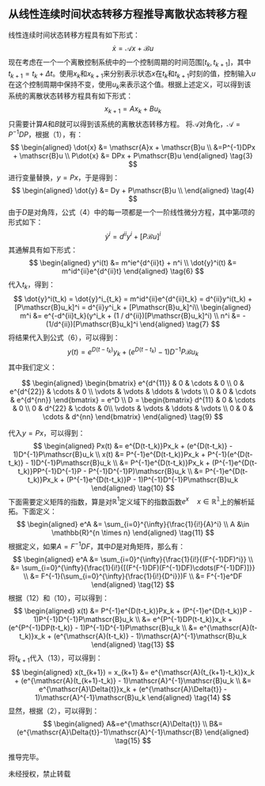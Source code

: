 ## 从线性连续时间状态转移方程推导离散状态转移方程

<script>
    window.MathJax = {
        tex: {
            inlineMath: [['$', '$'], ['\\(', '\\)']],
            displayMath: [['$$', '$$'], ['\\[', '\\]']],
            processEscapes: true,
            tags: 'ams'
        },
        svg: {
            fontCache: 'global'
        }
    };
</script>
<script src="https://polyfill.io/v3/polyfill.min.js?features=es6"></script>
<script id="MathJax-script" async src="https://cdn.jsdelivr.net/npm/mathjax@3/es5/tex-svg.js"></script>
<style>
    .MathJax {
        -webkit-font-smoothing: antialiased;
        -moz-osx-font-smoothing: grayscale;
    }
</style>

线性连续时间状态转移方程具有如下形式：
$$
\dot{x} = \mathscr{A}x + \mathscr{B}u \tag{1}
$$
现在考虑在一个一个离散控制系统中的一个控制周期的时间范围$[t_k, t_{k+1}]$，其中$t_{k+1} = t_k + \Delta{t}$。使用$x_k$和$x_{k+1}$来分别表示状态$x$在$t_k$和$t_{k+1}$时刻的值，控制输入$u$在这个控制周期中保持不变，使用$u_k$来表示这个值。根据上述定义，可以得到该系统的离散状态转移方程具有如下形式：
$$
x_{k+1} = A x_k + Bu_k \tag{2}
$$
只需要计算$A$和$B$就可以得到该系统的离散状态转移方程。
将$\mathscr{A}$对角化，$\mathscr{A} = P^{-1}DP$，根据（1），有：
$$
\begin{aligned} \dot{x} &= \mathscr{A}x + \mathscr{B}u \\ &=P^{-1}DPx + \mathscr{B}u \\ P\dot{x} &= DPx + P\mathscr{B}u \end{aligned} \tag{3}
$$
进行变量替换，$y=Px$，于是得到：
$$
\begin{aligned} \dot{y} &= Dy + P\mathscr{B}u \\ \end{aligned} \tag{4}
$$
由于$D$是对角阵，公式（4）中的每一项都是一个一阶线性微分方程，其中第$i$项的形式如下：
$$
 \dot{y}^i = d^{ii}y^i + [P\mathscr{B}u]^i \tag{5} 
$$
其通解具有如下形式：
$$
\begin{aligned} y^i(t) &= m^ie^{d^{ii}t} + n^i \\ \dot{y}^i(t)  &= m^id^{ii}e^{d^{ii}t}  \end{aligned} \tag{6}
$$
代入$t_k$，得到：
$$
\dot{y}^i(t_k) = \dot{y}^i_{t_k} = m^id^{ii}e^{d^{ii}t_k} = d^{ii}y^i(t_k) + [P\mathscr{B}u_k]^i = d^{ii}y^i_k + [P\mathscr{B}u_k]^i\\ \begin{aligned} m^i &= e^{-d^{ii}t_k}(y^i_k + (1 / d^{ii})[P\mathscr{B}u_k]^i)  \\ n^i &=  -(1/d^{ii})[P\mathscr{B}u_k]^i  \end{aligned} \tag{7}
$$
将结果代入到公式（6），可以得到：
$$
y(t) = e^{D(t-t_k)}y_k + (e^{D(t-t_k)}-1)D^{-1}P\mathscr{B}u_k \tag{8}
$$
其中我们定义：

$$
\begin{aligned}
\begin{bmatrix} 
    e^{d^{11}} & 0 & \cdots & 0 \\ 
    0 & e^{d^{22}} & \cdots & 0 \\ 
    \vdots & \vdots & \ddots & \vdots \\ 
    0 & 0 & \cdots & e^{d^{nn}} 
\end{bmatrix} = e^D \\ 
D = \begin{bmatrix} 
    d^{11} & 0 & \cdots & 0 \\ 
    0 & d^{22} & \cdots & 0\\ 
    \vdots & \vdots & \ddots & \vdots \\ 
    0 & 0 & \cdots & d^{nn} 
\end{bmatrix}
\end{aligned}
\tag{9}
$$

代入$y=Px$，可以得到：
$$
\begin{aligned} Px(t) &= e^{D(t-t_k)}Px_k + (e^{D(t-t_k)} - 1)D^{-1}P\mathscr{B}u_k \\ x(t) &= P^{-1}e^{D(t-t_k)}Px_k + P^{-1}(e^{D(t-t_k)} - 1)D^{-1}P\mathscr{B}u_k \\ &= P^{-1}e^{D(t-t_k)}Px_k + (P^{-1}e^{D(t-t_k)}PP^{-1}D^{-1}P - P^{-1}D^{-1}P)\mathscr{B}u_k \\ &= P^{-1}e^{D(t-t_k)}Px_k + (P^{-1}e^{D(t-t_k)}P - 1)P^{-1}D^{-1}P\mathscr{B}u_k \end{aligned} \tag{10}
$$
下面需要定义矩阵的指数，算是对$\mathbb{R}^1$定义域下的指数函数$e^x \quad x\in\mathbb{R^1}$上的解析延拓。下面定义：
$$
\begin{aligned} e^A &= \sum_{i=0}^{\infty}{\frac{1}{i!}{A}^i} \\ A &\in \mathbb{R}^{n \times n} \end{aligned} \tag{11}
$$
根据定义，如果$A=F^{-1}DF$，其中$D$是对角矩阵，那么有：
$$
\begin{aligned} e^A &= \sum_{i=0}^{\infty}{\frac{1}{i!}{(F^{-1}DF)^i}} \\ &= \sum_{i=0}^{\infty}{\frac{1}{i!}{[(F^{-1}DF)(F^{-1}DF)\cdots(F^{-1}DF)]}} \\ &= F^{-1}(\sum_{i=0}^{\infty}{\frac{1}{i!}{D^i}})F \\ &= F^{-1}e^DF \end{aligned} \tag{12}
$$
根据（12）和（10），可以得到：
$$
\begin{aligned} x(t) &= P^{-1}e^{D(t-t_k)}Px_k + (P^{-1}e^{D(t-t_k)}P - 1)P^{-1}D^{-1}P\mathscr{B}u_k \\ &= e^{P^{-1}DP(t-t_k)}x_k + (e^{P^{-1}DP(t-t_k)} - 1)P^{-1}D^{-1}P\mathscr{B}u_k \\ &= e^{\mathscr{A}(t-t_k)}x_k + (e^{\mathscr{A}(t-t_k)} - 1)\mathscr{A}^{-1}\mathscr{B}u_k \end{aligned} \tag{13}
$$
将$t_{k+1}$代入（13），可以得到：
$$
\begin{aligned} x(t_{k+1}) = x_{k+1} &= e^{\mathscr{A}(t_{k+1}-t_k)}x_k + (e^{\mathscr{A}(t_{k+1}-t_k)} - 1)\mathscr{A}^{-1}\mathscr{B}u_k \\ &= e^{\mathscr{A}\Delta{t}}x_k + (e^{\mathscr{A}\Delta{t}} - 1)\mathscr{A}^{-1}\mathscr{B}u_k \end{aligned} \tag{14}
$$
显然，根据（2），可以得到：
$$
\begin{aligned} A&=e^{\mathscr{A}\Delta{t}} \\ B&=(e^{\mathscr{A}\Delta{t}}-1)\mathscr{A}^{-1}\mathscr{B} \end{aligned} \tag{15}
$$

推导完毕。

未经授权，禁止转载

